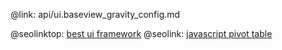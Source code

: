 @link: api/ui.baseview_gravity_config.md

@seolinktop: [best ui framework](https://webix.com)
@seolink: [javascript pivot table](https://webix.com/pivot/)